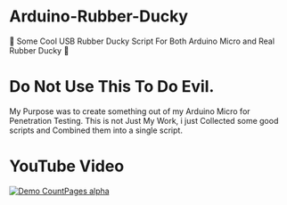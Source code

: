 # Arduino-Rubber-Ducky
🐤  Some Cool USB Rubber Ducky Script For Both Arduino Micro and Real Rubber Ducky 🐥

# Do Not Use This To Do Evil.
  My Purpose was to create something out of my Arduino Micro for Penetration Testing.
  This is not Just My Work, i just Collected some good scripts and Combined them into a single script.
# YouTube Video
[![Demo CountPages alpha](https://www.hak5.org/wp-content/uploads/2016/08/urd-robot2.jpg)](https://www.youtube.com/watch?v=-Dieqo0c-hQ)



